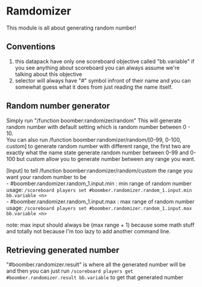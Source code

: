 # Ramdomizer
This module is all about generating random number!  

## Conventions
1) this datapack have only one scoreboard objective called "bb.variable" if you see anything about scoreboard you can always assume we're talking about this objective  
2) selector will always have "#" symbol infront of their name and you can somewhat guess what it does from just reading the name itself.

## Random number generator
Simply run "/function boomber:randomizer/random" This will generate random number with default setting which is random number between 0 - 10.  
You can also run /function boomber:randomizer/random/[0-99, 0-100, custom] to generate random number with different range, the first two are exactly what the name state generate random number between 0-99 and 0-100 but custom allow you to generate number between any range you want.  

[Input] to tell /function boomber:randomizer/random/custom the range you want your random number to be  
\- #boomber.randomizer.random_1.input.min : min range of random number  
usage: `/scoreboard players set #boomber.randomizer.random_1.input.min bb.variable <n>`  
\- #boomber.randomizer.random_1.input.max : max range of random number  
usage: `/scoreboard players set #boomber.randomizer.random_1.input.max bb.variable <n>`  

note: max input should always be (max range + 1) because some math stuff and totally not because I'm too lazy to add another command line.

## Retrieving generated number
  "#boomber.randomizer.result" is where all the generated number will be and then you can just run `/scoreboard players get #boomber.randomizer.result bb.variable` to get that generated number
